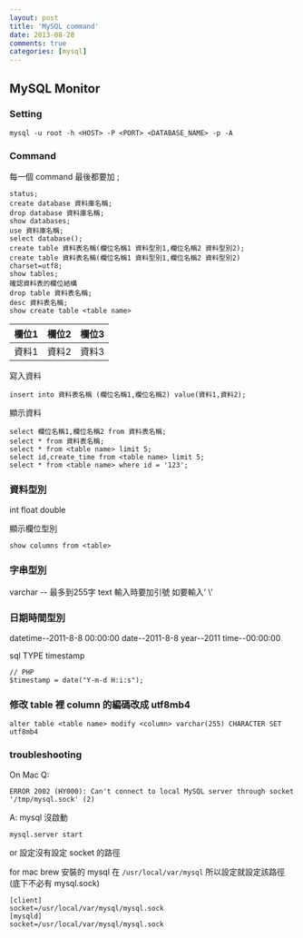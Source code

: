 ```yaml
---
layout: post
title: 'MySQL command'
date: 2013-08-28
comments: true
categories: [mysql]
---
```

## MySQL Monitor

### Setting
```
mysql -u root -h <HOST> -P <PORT> <DATABASE_NAME> -p -A
```

### Command

每一個 command 最後都要加 ;
```
status;
create database 資料庫名稱;
drop database 資料庫名稱;
show databases;
use 資料庫名稱;
select database();
create table 資料表名稱(欄位名稱1 資料型別1,欄位名稱2 資料型別2);
create table 資料表名稱(欄位名稱1 資料型別1,欄位名稱2 資料型別2) charset=utf8;
show tables;
確認資料表的欄位結構
drop table 資料表名稱;
desc 資料表名稱;
show create table <table name>
```

| 欄位1 | 欄位2 | 欄位3 |
|------|-------|------|
| 資料1 | 資料2 | 資料3 |

寫入資料
```
insert into 資料表名稱 (欄位名稱1,欄位名稱2) value(資料1,資料2);
```
顯示資料
```
select 欄位名稱1,欄位名稱2 from 資料表名稱;
select * from 資料表名稱;
select * from <table name> limit 5;
select id,create_time from <table name> limit 5;
select * from <table name> where id = '123';
```

### 資料型別

int
float
double

顯示欄位型別

```
show columns from <table>
```

### 字串型別
varchar -- 最多到255字
text
輸入時要加引號
如要輸入’
\’

### 日期時間型別

datetime--2011-8-8 00:00:00
date--2011-8-8
year--2011
time--00:00:00

sql TYPE timestamp

```
// PHP
$timestamp = date("Y-m-d H:i:s");
```

### 修改 table 裡 column 的編碼改成 utf8mb4

```mysql
alter table <table name> modify <column> varchar(255) CHARACTER SET utf8mb4
```

### troubleshooting

On Mac
Q:
```
ERROR 2002 (HY000): Can't connect to local MySQL server through socket '/tmp/mysql.sock' (2)
```
A:
mysql 沒啟動

```
mysql.server start
```

or 設定沒有設定 socket 的路徑

for mac brew 安裝的 mysql 在 `/usr/local/var/mysql` 所以設定就設定該路徑(底下不必有 mysql.sock)

```
[client]
socket=/usr/local/var/mysql/mysql.sock
[mysqld]
socket=/usr/local/var/mysql/mysql.sock
```
